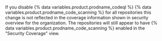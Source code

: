 If you disable {% data variables.product.prodname_codeql %} {% data variables.product.prodname_code_scanning %} for all repositories this change is not reflected in the coverage information shown in security overview for the organization. The repositories will still appear to have {% data variables.product.prodname_code_scanning %} enabled in the "Security Coverage" view.